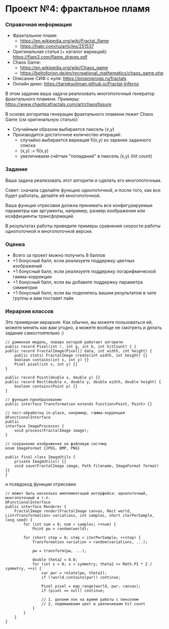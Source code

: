 # Проект №4: фрактальное пламя

### Справочная информация
* Фрактальное пламя:
    * https://en.wikipedia.org/wiki/Fractal_flame
    * https://habr.com/ru/articles/251537
* Оригинальная статья (+ каталог вариаций): https://flam3.com/flame_draves.pdf
* Chaos Game:
    * https://en.wikipedia.org/wiki/Chaos_game
    * https://beltoforion.de/en/recreational_mathematics/chaos_game.php
* Описание СИФ с нуля: https://proproprogs.ru/fractals
* Онлайн демо: https://tariqksoliman.github.io/Fractal-Inferno

В этом задании ваша задача реализовать многопоточный генератор фрактального пламени.
Примеры: https://www.chaoticafractals.com/art/chaosfissure

В основе алгоритма генерации фрактального пламени лежит Chaos Game (см оригинальную статью):
* Случайным образом выбирается пиксель (x,y)
* Производится достаточное количество итераций:
    * случайно выбирается вариация fi(x,y) из заранее заданного списка
    * (x,y) := fi(x,y)
    * увеличиваем счётчик "попаданий" в пиксель (x,y) (hit count)

### Задание
Ваша задача реализовать этот алгоритм и сделать его многопоточным.

Совет: сначала сделайте функцию однопоточной, и после того, как все будет работать, делайте её многопоточной.

Ваша функция отрисовки должна принимать все конфигурируемые параметры как аргументы, например, размер изображения или коэффициенты трансформаций.

В результатах работы приведите примеры сравнения скорости работы однопоточной и многопоточной версии.

### Оценка
* Всего за проект можно получить 8 баллов
* +1 бонусный балл, если реализуете поддержку цветных изображений
* +1 бонусный балл, если реализуете поддержку логарифмической гамма-коррекции
* +1 бонусный балл, если вы добавите поддержку параметра симметрии
* +1 бонусный балл, если вы поделитесь вашим результатом в чате группы и вам поставят лайк

### Иерархия классов
Это примерная иерархия. Как обычно, вы можете пользоваться ей, можете менять как вам угодно, а можете вообще не смотреть и делать задание самостоятельно :)

    // доменная модель, поверх которой работает алгоритм
    public record Pixel(int r, int g, int b, int hitCount) { }
    public record FractalImage(Pixel[] data, int width, int height) {  
        public static FractalImage create(int width, int height) {}  
        boolean contains(int x, int y) {}  
        Pixel pixel(int x, int y) {}  
    }
    
    public record Point(double x, double y) {}
    public record Rect(double x, double y, double width, double height) {  
        boolean contains(Point p) {}  
    }
    
    // функция-преобразование
    public interface Transformation extends Function<Point, Point> {}
    
    // пост-обработка in-place, например, гамма-коррекция
    @FunctionalInterface  
    public  
    interface ImageProcessor {  
        void process(FractalImage image);  
    }
    
    // сохранение изображения на файловую систему
    enum ImageFormat {JPEG, BMP, PNG}
    
    public final class ImageUtils {  
        private ImageUtils() {}
        void save(FractalImage image, Path filename, ImageFormat format) {}  
    }
и псевдокод функции отрисовки

    // может быть несколько имплементаций интерфейса: однопоточный, многопоточный и т.п.
    @FunctionalInterface  
    public interface Renderer {
        FractalImage render(FractalImage canvas, Rect world, List<Transformation> variations, int samples, short iterPerSample, long seed) {
            for (int num = 0; num < samples; ++num) {
                Point pw = random(world);

            for (short step = 0; step < iterPerSample; ++step) {
                Transformation variation = random(variations, ...);

                pw = transform(pw, ...);

                double theta2 = 0.0;
                for (int s = 0; s < symmetry; theta2 += Math.PI * 2 / symmetry, ++s) {
                    var pwr = rotate(pw, theta2);
                    if (!world.contains(pwr)) continue;

                    Pixel pixel = map_range(world, pwr, canvas);
                    if (pixel == null) continue;

                    // 1. делаем лок на время работы с пикселем  
                    // 2. подмешиваем цвет и увеличиваем hit count  
                }
            }
        }
    }
